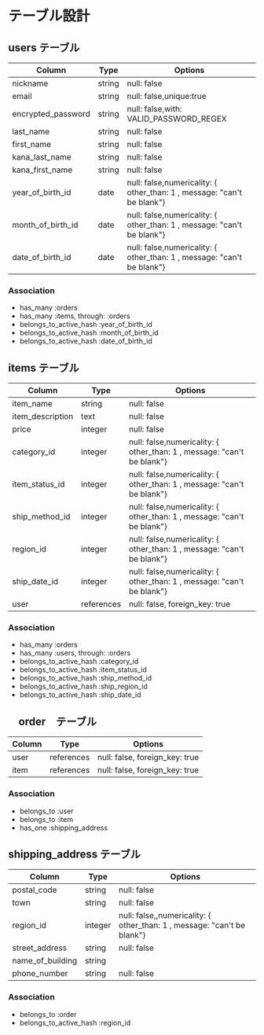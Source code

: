# テーブル設計

## users テーブル

| Column             | Type    | Options                                                                |
| ------------------ | ------- | ---------------------------------------------------------------------- |
| nickname           | string  | null: false                                                            |
| email              | string  | null: false,unique:true                                                |
| encrypted_password | string  | null: false,with: VALID_PASSWORD_REGEX                                 |
| last_name          | string  | null: false                                                            |
| first_name         | string  | null: false                                                            |
| kana_last_name     | string  | null: false                                                            |
| kana_first_name    | string  | null: false                                                            |
| year_of_birth_id   | date    | null: false,numericality: { other_than: 1 , message: "can't be blank"} |
| month_of_birth_id  | date    | null: false,numericality: { other_than: 1 , message: "can't be blank"} |
| date_of_birth_id   | date    | null: false,numericality: { other_than: 1 , message: "can't be blank"} |

### Association
- has_many :orders
- has_many :items, through: :orders
- belongs_to_active_hash :year_of_birth_id
- belongs_to_active_hash :month_of_birth_id
- belongs_to_active_hash :date_of_birth_id


## items テーブル

| Column           | Type       | Options                                                                |
| ---------------- | ---------- | ---------------------------------------------------------------------- |
| item_name        | string     | null: false                                                            |
| item_description | text       | null: false                                                            |
| price            | integer    | null: false                                                            |
| category_id      | integer    | null: false,numericality: { other_than: 1 , message: "can't be blank"} |
| item_status_id   | integer    | null: false,numericality: { other_than: 1 , message: "can't be blank"} |
| ship_method_id   | integer    | null: false,numericality: { other_than: 1 , message: "can't be blank"} |
| region_id        | integer    | null: false,numericality: { other_than: 1 , message: "can't be blank"} |
| ship_date_id     | integer    | null: false,numericality: { other_than: 1 , message: "can't be blank"} |
| user             | references | null: false, foreign_key: true                                         |

### Association
- has_many :orders
- has_many :users, through: :orders
- belongs_to_active_hash :category_id
- belongs_to_active_hash :item_status_id
- belongs_to_active_hash :ship_method_id
- belongs_to_active_hash :ship_region_id
- belongs_to_active_hash :ship_date_id

## 　order　テーブル
| Column           | Type       | Options                        |
| ---------------- | ---------- | ------------------------------ |
| user             | references | null: false, foreign_key: true |
| item             | references | null: false, foreign_key: true |

### Association
- belongs_to :user
- belongs_to :item
- has_one :shipping_address


## shipping_address テーブル

| Column           | Type       | Options                                                                 |
| ---------------- | ---------- | ----------------------------------------------------------------------- |
| postal_code      | string     | null: false                                                             |
| town             | string     | null: false                                                             |
| region_id        | integer    | null: false,,numericality: { other_than: 1 , message: "can't be blank"} |
| street_address   | string     | null: false                                                             |
| name_of_building | string     |                                                                         |
| phone_number     | string     | null: false                                                             |

### Association
- belongs_to :order
- belongs_to_active_hash :region_id
